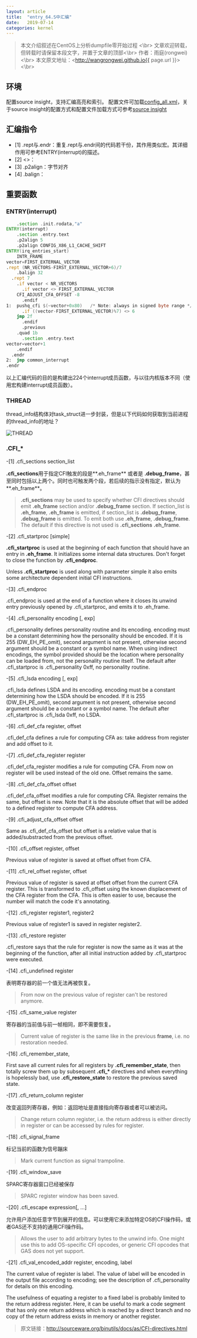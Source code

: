 ```yaml
---
layout: article
title:  "entry_64.S中汇编"
date:   2019-07-14
categories: kernel
---
```


> 本文介绍叙述在CentOS上分析dumpfile零开始过程 <\br>
> 文章欢迎转载，但转载时请保留本段文字，并置于文章的顶部<\br>
> 作者：雨庭(rongwei)<\br>
> 本文原文地址：<http://wangrongwei.github.io{{ page.url }}><\br>

## 环境 ##

配置source insight，支持汇编高亮和索引。
配置文件可加载[config_all.xml](xx)，关于source insight的配置方式和配置文件加载方式可参考[source insight](xxx)

## 汇编指令 ##

- [1] .rept与.endr：重复.rept与.endr间的代码若干份，其作用类似宏。其详细作用可参考ENTRY(interrupt)的描述。
- [2] <>：
- [3] .p2align：字节对齐
- [4] .balign：


## 重要函数 ##

### ENTRY(interrupt) ###

```asm
	.section .init.rodata,"a"
ENTRY(interrupt)
	.section .entry.text
	.p2align 5
	.p2align CONFIG_X86_L1_CACHE_SHIFT
ENTRY(irq_entries_start)
	INTR_FRAME
vector=FIRST_EXTERNAL_VECTOR
.rept (NR_VECTORS-FIRST_EXTERNAL_VECTOR+6)/7
	.balign 32
  .rept	7
    .if vector < NR_VECTORS
      .if vector <> FIRST_EXTERNAL_VECTOR
	CFI_ADJUST_CFA_OFFSET -8
      .endif
1:	pushq_cfi $(~vector+0x80)	/* Note: always in signed byte range */
      .if ((vector-FIRST_EXTERNAL_VECTOR)%7) <> 6
	jmp 2f
      .endif
      .previous
	.quad 1b
      .section .entry.text
vector=vector+1
    .endif
  .endr
2:	jmp common_interrupt
.endr
```

以上汇编代码的目的是构建出224个interrupt成员函数，与以往内核版本不同（使用宏构建interrupt成员函数）。

### THREAD ###

thread_info结构体对task_struct进一步封装，但是以下代码如何获取到当前进程的thread_info的地址？

![THREAD](./images/2019-10-12-19-50-35.png)

### .CFI_* ###

-[1] .cfi_sections section_list

**.cfi_sections**用于指定CFI触发的段是**.eh_frame** 或者是 **.debug_frame**，甚至同时包括以上两个。同时也可触发两个段，若后续的指示没有指定，默认为**.eh_frame**。

>**.cfi_sections** may be used to specify whether CFI directives should emit **.eh_frame** section and/or **.debug_frame** section. If section_list is **.eh_frame**, **.eh_frame** is emitted, if section_list is **.debug_frame**, **.debug_frame** is emitted. To emit both use **.eh_frame**, **.debug_frame**. The default if this directive is not used is **.cfi_sections** **.eh_frame**.

-[2] .cfi_startproc [simple]

**.cfi_startproc** is used at the beginning of each function that should have an entry in **.eh_frame**. It initializes some internal data structures. Don't forget to close the function by **.cfi_endproc**.

Unless **.cfi_startproc** is used along with parameter simple it also emits some architecture dependent initial CFI instructions.

-[3] .cfi_endproc

.cfi_endproc is used at the end of a function where it closes its unwind entry previously opened by .cfi_startproc, and emits it to .eh_frame.

-[4] .cfi_personality encoding [, exp]

.cfi_personality defines personality routine and its encoding. encoding must be a constant determining how the personality should be encoded. If it is 255 (DW_EH_PE_omit), second argument is not present, otherwise second argument should be a constant or a symbol name. When using indirect encodings, the symbol provided should be the location where personality can be loaded from, not the personality routine itself. The default after .cfi_startproc is .cfi_personality 0xff, no personality routine.

-[5] .cfi_lsda encoding [, exp]

.cfi_lsda defines LSDA and its encoding. encoding must be a constant determining how the LSDA should be encoded. If it is 255 (DW_EH_PE_omit), second argument is not present, otherwise second argument should be a constant or a symbol name. The default after .cfi_startproc is .cfi_lsda 0xff, no LSDA.

-[6] .cfi_def_cfa register, offset

.cfi_def_cfa defines a rule for computing CFA as: take address from register and add offset to it.

-[7] .cfi_def_cfa_register register

.cfi_def_cfa_register modifies a rule for computing CFA. From now on register will be used instead of the old one. Offset remains the same.

-[8] .cfi_def_cfa_offset offset

.cfi_def_cfa_offset modifies a rule for computing CFA. Register remains the same, but offset is new. Note that it is the absolute offset that will be added to a defined register to compute CFA address.

-[9] .cfi_adjust_cfa_offset offset

Same as .cfi_def_cfa_offset but offset is a relative value that is added/substracted from the previous offset.

-[10] .cfi_offset register, offset

Previous value of register is saved at offset offset from CFA.

-[11] .cfi_rel_offset register, offset

Previous value of register is saved at offset offset from the current CFA register. This is transformed to .cfi_offset using the known displacement of the CFA register from the CFA. This is often easier to use, because the number will match the code it's annotating.

-[12] .cfi_register register1, register2

Previous value of register1 is saved in register register2.

-[13] .cfi_restore register

.cfi_restore says that the rule for register is now the same as it was at the beginning of the function, after all initial instruction added by .cfi_startproc were executed.

-[14] .cfi_undefined register

表明寄存器的前一个值无法再被恢复。

>From now on the previous value of register can't be restored anymore.

-[15] .cfi_same_value register

寄存器的当前值与前一帧相同，即不需要恢复。

>Current value of register is the same like in the previous **frame**, i.e. no restoration needed.

-[16] .cfi_remember_state,

First save all current rules for all registers by **.cfi_remember_state**, then totally screw them up by subsequent **.cfi_\*** directives and when everything is hopelessly bad, use **.cfi_restore_state** to restore the previous saved state.

-[17] .cfi_return_column register

改变返回列寄存器，例如：返回地址是直接指向寄存器或者可以被访问。

>Change return column register, i.e. the return address is either directly in register or can be accessed by rules for register.

-[18] .cfi_signal_frame

标记当前的函数为信号蹦床

>Mark current function as signal trampoline.

-[19] .cfi_window_save

SPARC寄存器窗口已经被保存

>SPARC register window has been saved.

-[20] .cfi_escape expression[, ...]

允许用户添加任意字节到展开的信息。可以使用它来添加特定OS的CFI操作码，或者GAS还不支持的通用CFI操作码。

>Allows the user to add arbitrary bytes to the unwind info. One might use this to add OS-specific CFI opcodes, or generic CFI opcodes that GAS does not yet support.

-[21] .cfi_val_encoded_addr register, encoding, label

The current value of register is label. The value of label will be encoded in the output file according to encoding; see the description of .cfi_personality for details on this encoding.

The usefulness of equating a register to a fixed label is probably limited to the return address register. Here, it can be useful to mark a code segment that has only one return address which is reached by a direct branch and no copy of the return address exists in memory or another register.

>原文链接：http://sourceware.org/binutils/docs/as/CFI-directives.html
